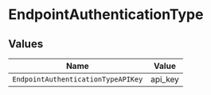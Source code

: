 # EndpointAuthenticationType


## Values

| Name                               | Value                              |
| ---------------------------------- | ---------------------------------- |
| `EndpointAuthenticationTypeAPIKey` | api_key                            |